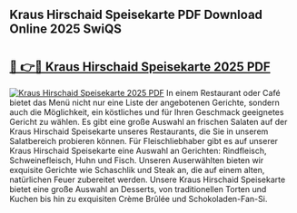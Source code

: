 ## Kraus Hirschaid Speisekarte PDF Download Online 2025 SwiQS

# <h2><a href="http://gc8k3at.nevu.top/?p=Kraus+Hirschaid+Speisekarte">🔗 👉🔴 Kraus Hirschaid Speisekarte 2025 PDF</a></h2>

[![Kraus Hirschaid Speisekarte 2025 PDF](https://i.imgur.com/dBaPXMq.png)](http://gc8k3at.nevu.top/?p=Kraus+Hirschaid+Speisekarte)
In einem Restaurant oder Café bietet das Menü nicht nur eine Liste der angebotenen Gerichte, sondern auch die Möglichkeit, ein köstliches und für Ihren Geschmack geeignetes Gericht zu wählen. Es gibt eine große Auswahl an frischen Salaten auf der Kraus Hirschaid Speisekarte unseres Restaurants, die Sie in unserem Salatbereich probieren können. Für Fleischliebhaber gibt es auf unserer Kraus Hirschaid Speisekarte eine Auswahl an Gerichten: Rindfleisch, Schweinefleisch, Huhn und Fisch. Unseren Auserwählten bieten wir exquisite Gerichte wie Schaschlik und Steak an, die auf einem alten, natürlichen Feuer zubereitet werden. Unsere Kraus Hirschaid Speisekarte bietet eine große Auswahl an Desserts, von traditionellen Torten und Kuchen bis hin zu exquisiten Crème Brûlée und Schokoladen-Fan-Si.
